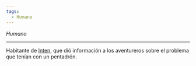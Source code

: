 ```yaml
---
tags:
  - Humano
---
```

*Humano*
___
Habitante de [Inten](../Lugares/Ciudades/Inten.md), que dió información a los aventureros sobre el problema que tenían con un pentadrón.
